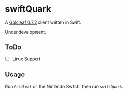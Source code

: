 # swiftQuark

A [Goldleaf 0.7.2](https://github.com/XorTroll/Goldleaf) client written in Swift.

Under development.

## ToDo

- [ ] Linux Support

## Usage

Run `Goldleaf` on the Nintendo Switch, then run `swiftQuark`.
